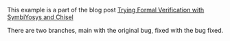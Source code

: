 This example is a part of the blog post [Trying Formal Verification with SymbiYosys and Chisel](https://learn-fpga-easily.com/trying-formal-verification-with-symbiyosys-and-chisel/)

There are two branches, main with the original bug, fixed with the bug fixed.